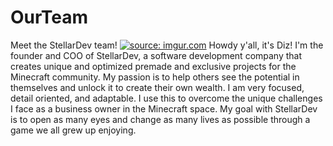 # OurTeam
Meet the StellarDev team!
<a href="https://imgur.com/9wMVDc2"><img src="https://i.imgur.com/9wMVDc2s.png" title="source: imgur.com" /></a>
Howdy y'all, it's Diz! I'm the founder and COO of StellarDev, a software development company that creates unique and optimized premade and exclusive projects for the Minecraft community. My passion is to help others see the potential in themselves and unlock it to create their own wealth. I am very focused, detail oriented, and adaptable. I use this to overcome the unique challenges I face as a business owner in the Minecraft space. My goal with StellarDev is to open as many eyes and change as many lives as possible through a game we all grew up enjoying. 

